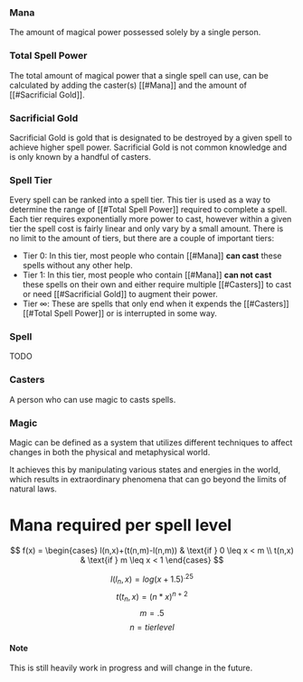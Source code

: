 ### Mana
The amount of magical power possessed solely by a single person.
 
### Total Spell Power
The total amount of magical power that a single spell can use, can be calculated by adding the caster(s) [[#Mana]] and the amount of [[#Sacrificial Gold]].

### Sacrificial Gold
Sacrificial Gold is gold that is designated to be destroyed by a given spell to achieve higher spell power. Sacrificial Gold is not common knowledge and is only known by a handful of casters.

### Spell Tier
Every spell can be ranked into a spell tier. This tier is used as a way to determine the range of [[#Total Spell Power]] required to complete a spell. Each tier requires exponentially more power to cast, however within a given tier the spell cost is fairly linear and only vary by a small amount. There is no limit to the amount of tiers, but there are a couple of important tiers:

- Tier 0: In this tier, most people who contain [[#Mana]] **can cast** these spells without any other help.
- Tier 1: In this tier, most people who contain [[#Mana]] **can not cast** these spells on their own and either require multiple [[#Casters]] to cast or need [[#Sacrificial Gold]] to augment their power.
- Tier $\infty$: These are spells that only end when it expends the [[#Casters]] [[#Total Spell Power]] or is interrupted in some way.


### Spell
TODO

### Casters
A person who can use magic to casts spells.

### Magic
Magic can be defined as a system that utilizes different techniques to affect changes in both the physical and metaphysical world.

It achieves this by manipulating various states and energies in the world, which results in extraordinary phenomena that can go beyond the limits of natural laws.


# Mana required per spell level

$$
f(x) =
\begin{cases}
l(n,x)+(t(n,m)-l(n,m)) & \text{if } 0 \leq x < m \\
t(n,x) & \text{if } m \leq x < 1
\end{cases}
$$

$$l(l_n,x) = log(x+1.5)^.25$$
$$t(t_n,x)=(n*x)^{n+2}$$
$$m=.5$$
$$n=tier level$$


#### Note
This is still heavily work in progress and will change in the future.



